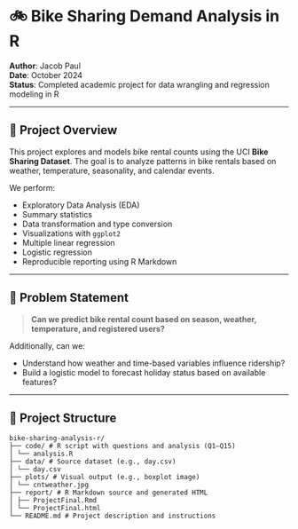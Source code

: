 
# 🚲 Bike Sharing Demand Analysis in R

**Author**: Jacob Paul  
**Date**: October 2024  
**Status**: Completed academic project for data wrangling and regression modeling in R

---

## 📌 Project Overview

This project explores and models bike rental counts using the UCI **Bike Sharing Dataset**. The goal is to analyze patterns in bike rentals based on weather, temperature, seasonality, and calendar events. 

We perform:
- Exploratory Data Analysis (EDA)
- Summary statistics
- Data transformation and type conversion
- Visualizations with `ggplot2`
- Multiple linear regression
- Logistic regression
- Reproducible reporting using R Markdown

---

## 🧠 Problem Statement

> **Can we predict bike rental count based on season, weather, temperature, and registered users?**

Additionally, can we:
- Understand how weather and time-based variables influence ridership?
- Build a logistic model to forecast holiday status based on available features?

---

## 📂 Project Structure

```
bike-sharing-analysis-r/
├── code/ # R script with questions and analysis (Q1–Q15)
│ └── analysis.R
├── data/ # Source dataset (e.g., day.csv)
│ └── day.csv
├── plots/ # Visual output (e.g., boxplot image)
│ └── cntweather.jpg
├── report/ # R Markdown source and generated HTML
│ ├── ProjectFinal.Rmd
│ └── ProjectFinal.html
└── README.md # Project description and instructions
```


